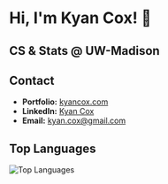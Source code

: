 # Hi, I'm Kyan Cox! 👋

## CS & Stats @ UW-Madison

## Contact
- **Portfolio:** [kyancox.com](https://kyancox.com)
- **LinkedIn:** [Kyan Cox](https://linkedin.com/in/kyancox)
- **Email:** [kyan.cox@gmail.com](mailto:kyan.cox@gmail.com)

## Top Languages
![Top Languages](https://github-readme-stats.vercel.app/api/top-langs/?username=kyancox&layout=compact&theme=radical)